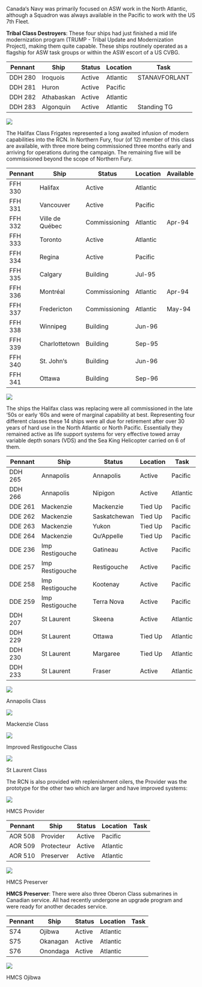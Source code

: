 Canada‘s Navy was primarily focused on ASW work in the North Atlantic, although a Squadron was always available in the Pacific to work with the US 7th Fleet.

**Tribal Class Destroyers**: These four ships had just finished a mid life modernization program (TRUMP - Tribal Update and Modernization Project), making them quite capable. These ships routinely operated as a flagship for ASW task groups or within the ASW escort of a US CVBG.

| Pennant | Ship       | Status | Location | Task          |
| ------- | ---------- | ------ | -------- | ------------- |
| DDH 280 | Iroquois   | Active | Atlantic | STANAVFORLANT |
| DDH 281 | Huron      | Active | Pacific  |               |
| DDH 282 | Athabaskan | Active | Atlantic |               |
| DDH 283 | Algonquin  | Active | Atlantic | Standing TG   |

![](/assets/images/nato/ca/nv/HMCS_Iroquois_DDH_280.jpg)

The Halifax Class Frigates represented a long awaited infusion of modern capabilities into the RCN. In Northern Fury, four (of 12) member of this class are available, with three more being commissioned three months early and arriving for operations during the campaign. The remaining five will be commissioned beyond the scope of Northern Fury.

| Pennant | Ship            | Status        | Location | Available |
| ------- | --------------- | ------------- | -------- | --------- |
| FFH 330 | Halifax         | Active        | Atlantic |           |
| FFH 331 | Vancouver       | Active        | Pacific  |           |
| FFH 332 | Ville de Québec | Commissioning | Atlantic | Apr-94    |
| FFH 333 | Toronto         | Active        | Atlantic |           |
| FFH 334 | Regina          | Active        | Pacific  |           |
| FFH 335 | Calgary         | Building      | Jul-95   |           |
| FFH 336 | Montréal        | Commissioning | Atlantic | Apr-94    |
| FFH 337 | Fredericton     | Commissioning | Atlantic | May-94    |
| FFH 338 | Winnipeg        | Building      | Jun-96   |           |
| FFH 339 | Charlottetown   | Building      | Sep-95   |           |
| FFH 340 | St. John‘s      | Building      | Jun-96   |           |
| FFH 341 | Ottawa          | Building      | Sep-96   |           |

![](/assets/images/nato/ca/nv/HFX-Class-photo-768x511.jpg)

The ships the Halifax class was replacing were all commissioned in the late ‘50s or early ‘60s and were of marginal capability at best. Representing four different classes these 14 ships were all due for retirement after over 30 years of hard use in the North Atlantic or North Pacific. Essentially they remained active as life support systems for very effective towed array variable depth sonars (VDS) and the Sea King Helicopter carried on 6 of them.

| Pennant | Ship            | Status       | Location | Task     |
| ------- | --------------- | ------------ | -------- | -------- |
| DDH 265 | Annapolis       | Annapolis    | Active   | Pacific  |
| DDH 266 | Annapolis       | Nipigon      | Active   | Atlantic |
| DDE 261 | Mackenzie       | Mackenzie    | Tied Up  | Pacific  |
| DDE 262 | Mackenzie       | Saskatchewan | Tied Up  | Pacific  |
| DDE 263 | Mackenzie       | Yukon        | Tied Up  | Pacific  |
| DDE 264 | Mackenzie       | Qu‘Appelle   | Tied Up  | Pacific  |
| DDE 236 | Imp Restigouche | Gatineau     | Active   | Pacific  |
| DDE 257 | Imp Restigouche | Restigouche  | Active   | Pacific  |
| DDE 258 | Imp Restigouche | Kootenay     | Active   | Pacific  |
| DDE 259 | Imp Restigouche | Terra Nova   | Active   | Pacific  |
| DDH 207 | St Laurent      | Skeena       | Active   | Atlantic |
| DDH 229 | St Laurent      | Ottawa       | Tied Up  | Atlantic |
| DDH 230 | St Laurent      | Margaree     | Tied Up  | Atlantic |
| DDH 233 | St Laurent      | Fraser       | Active   | Atlantic |

![](/assets/images/nato/ca/nv/annapol1-300x233.jpg)

Annapolis Class

![](/assets/images/nato/ca/nv/Mackenzie.jpg)

Mackenzie Class

![](/assets/images/nato/ca/nv/restigou.jpg)

Improved Restigouche Class

![](/assets/images/nato/ca/nv/st-Laurent-768x660.jpg)

St Laurent Class

The RCN is also provided with replenishment oilers, the Provider was the prototype for the other two which are larger and have improved systems:

![](/assets/images/nato/ca/nv/provider-300x221.jpg)

HMCS Provider

| Pennant | Ship       | Status | Location | Task |
| ------- | ---------- | ------ | -------- | ---- |
| AOR 508 | Provider   | Active | Pacific  |      |
| AOR 509 | Protecteur | Active | Atlantic |      |
| AOR 510 | Preserver  | Active | Atlantic |      |

![](/assets/images/nato/ca/nv/preserve-300x180.jpg)

HMCS Preserver

**HMCS Preserver**: There were also three Oberon Class submarines in Canadian service. All had recently undergone an upgrade program and were ready for another decades service.

| Pennant | Ship     | Status | Location | Task |
| ------- | -------- | ------ | -------- | ---- |
| S74     | Ojibwa   | Active | Atlantic |      |
| S75     | Okanagan | Active | Atlantic |      |
| S76     | Onondaga | Active | Atlantic |      |

![](/assets/images/nato/ca/nv/ojibwa-620.jpg)

HMCS Ojibwa
